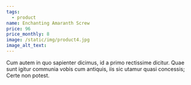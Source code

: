 ```yaml
---
tags:
  - product
name: Enchanting Amaranth Screw
price: 96
price_monthly: 8
image: /static/img/product4.jpg
image_alt_text:
---
```

Cum autem in quo sapienter dicimus, id a primo rectissime dicitur. Quae sunt igitur communia vobis cum antiquis, iis sic utamur quasi concessis; Certe non potest.
